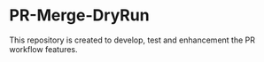 # PR-Merge-DryRun

This repository is created to develop, test and enhancement the PR workflow features.
